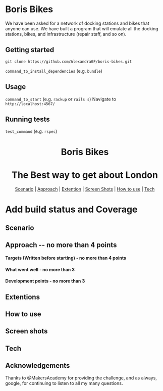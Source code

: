 # Boris Bikes

We have been asked for a network of docking stations and bikes that anyone can use.
We have built a program that will emulate all the docking stations, bikes, and infrastructure (repair staff, and so on).

## Getting started

`git clone https://github.com/AlexandraGF/boris-bikes.git`

`command_to_install_dependencies` (e.g. `bundle`)

## Usage

`command_to_start` (e.g. `rackup` or `rails s`)
Navigate to `http://localhost:4567/`


## Running tests

`test_command` (e.g. `rspec`)


<h1 align="center"> Boris Bikes </h1>
<h1 align="center"> The Best way to get about London</h2>

 <p align="center">  <a href='#scenario'>Scenario</a> |  <a href='#approach'>Approach</a>   |   <a href='#extentions'>Extention</a> |
 <a href='#screen_shots'>Screen Shots</a> |  <a href='#use'>How to use</a>   |   <a href='#tech'>Tech</a>

 # Add build status and Coverage

## Scenario  <a name= "scenario"></a>

## Approach -- no more than 4 points <a name= "approach"> </a>

#### Targets (Written before starting) - no more than 4 points

#### What went well - no more than 3

#### Development points - no more than 3

## Extentions <a name= "extentions"> </a>

## How to use  <a name= "use"> </a>

## Screen shots <a name= "screen_shots"> </a>

## Tech <a name= "tech"> </a>

## Acknowledgements

 Thanks to @MakersAcademy for providing the challenge, and as always, google, for continuing to listen to all my many questions.
